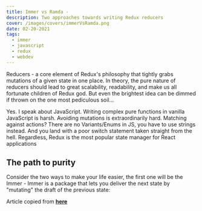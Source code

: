 ```yaml
---
title: Immer vs Ramda -
description: Two approaches towards writing Redux reducers
cover: /images/covers/immerVsRamda.png
date: 02-20-2021
tags:
  - immer
  - javascript
  - redux
  - webdev
---
```


Reducers - a core element of Redux's philosophy that tightly grabs mutations of a given state in one place. In theory, the pure nature of reducers should lead to great scalability, readability, and make us all fortunate children of Redux god. But even the brightest idea can be dimmed if thrown on the one most pediculous soil...

Yes. I speak about JavaScript. Writing complex pure functions in vanilla JavaScript is harsh. Avoiding mutations is extraordinarily hard. Matching against actions? There are no Variants/Enums in JS, you have to use strings instead. And you land with a poor switch statement taken straight from the hell. Regardless, Redux is the most popular state manager for React applications

## The path to purity

Consider the two ways to make your life easier, the first one will be the Immer - Immer is a package that lets you deliver the next state by "mutating" the draft of the previous state:

Article copied from **[here](www.dev.to/fkrasnowski/immer-vs-ramda-two-approaches-towards-writing-redux-reducers-3fe0)**
